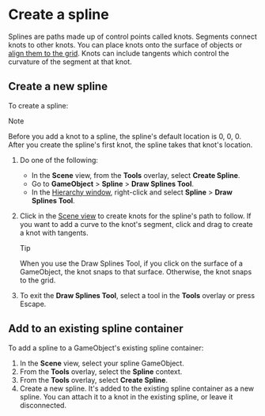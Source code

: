 # Create a spline

Splines are paths made up of control points called knots. Segments connect knots to other knots. You can place knots onto the surface of objects or [align them to the grid](https://docs.unity3d.com/Manual/GridSnapping.html). Knots can include tangents which control the curvature of the segment at that knot.

## Create a new spline

To create a spline:

> [!NOTE]
> Before you add a knot to a spline, the spline's default location is 0, 0, 0. After you create the spline's first knot, the spline takes that knot's location. 

1. Do one of the following: 
    * In the **Scene** view, from the **Tools** overlay, select **Create Spline**.
    * Go to **GameObject** &gt; **Spline** &gt; **Draw Splines Tool**.
    * In the [Hierarchy window](xref:Hierarchy), right-click and select **Spline** &gt; **Draw Splines Tool**.
1. Click in the [Scene view](xref:UsingTheSceneView) to create knots for the spline's path to follow. If you want to add a curve to the knot's segment, click and drag to create a knot with tangents.
   
    > [!TIP]
    > When you use the Draw Splines Tool, if you click on the surface of a GameObject, the knot snaps to that surface. Otherwise, the knot snaps to the grid.
1. To exit the **Draw Splines Tool**, select a tool in the **Tools** overlay or press Escape.

## Add to an existing spline container

To add a spline to a GameObject's existing spline container:

1. In the **Scene** view, select your spline GameObject.
1. From the **Tools** overlay, select the **Spline** context.
1. From the **Tools** overlay, select **Create Spline**.
1. Create a new spline. It's added to the existing spline container as a new spline. You can attach it to a knot in the existing spline, or leave it disconnected. 